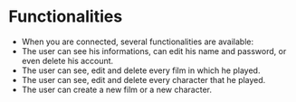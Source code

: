 # Functionalities

- When you are connected, several functionalities are available:
 - The user can see his informations, can edit his name and password, or even delete his account.
 - The user can see, edit and delete every film in which he played.
 - The user can see, edit and delete every character that he played.
 - The user can create a new film or a new character.
